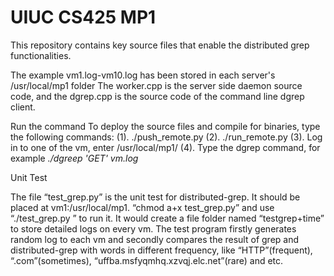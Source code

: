 # UIUC CS425 MP1 
This repository contains key source files that enable the distributed grep functionalities.

The example vm1.log-vm10.log has been stored in each server's /usr/local/mp1 folder
The worker.cpp is the server side daemon source code, and the dgrep.cpp is the source code of the command line dgrep client.


Run the command
To deploy the source files and compile for binaries, type the following commands:
(1). ./push_remote.py
(2). ./run_remote.py
(3). Log in to one of the vm, enter /usr/local/mp1/
(4). Type the dgrep command, for example _./dgreep 'GET' vm.log_

Unit Test  

The file “test_grep.py” is the unit test for distributed-grep. It should be placed at vm1:/usr/local/mp1. 
“chmod a+x test_grep.py” and use “./test_grep.py ” to run it. 
It would create a file folder named “testgrep+time” to store detailed logs on every vm.
The test program firstly generates random log to each vm and secondly compares the result of grep and distributed-grep with words in different frequency, like “HTTP”(frequent), “.com”(sometimes), “uffba.msfyqmhq.xzvqj.elc.net”(rare) and etc. 
